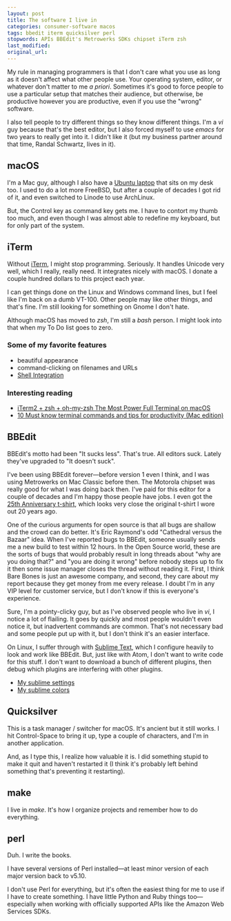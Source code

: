 ```yaml
---
layout: post
title: The software I live in
categories: consumer-software macos
tags: bbedit iterm quicksilver perl
stopwords: APIs BBEdit's Metrowerks SDKs chipset iTerm zsh
last_modified:
original_url:
---
```


My rule in managing programmers is that I don't care what you use as long as it doesn't affect what other people use. Your operating system, editor, or whatever don't matter to me *a priori*. Sometimes it's good to force people to use a particular setup that matches their audience, but otherwise, be productive however you are productive, even if you use the "wrong" software.

<!--more-->

I also tell people to try different things so they know different things. I'm a *vi* guy because that's the best editor, but I also forced myself to use *emacs* for two years to really get into it. I didn't like it (but my business partner around that time, Randal Schwartz, lives in it).

## macOS

I'm a Mac guy, although I also have a [Ubuntu laptop](/ubuntu-on-macbook-air/) that sits on my desk too. I used to do a lot more FreeBSD, but after a couple of decades I got rid of it, and even switched to Linode to use ArchLinux.

But, the Control key as command key gets me. I have to contort my thumb too much, and even though I was almost able to redefine my keyboard, but for only part of the system.

## iTerm

Without [iTerm](https://www.iterm2.com), I might stop programming.
Seriously. It handles Unicode very well, which I really, really need. It integrates nicely with macOS. I donate a couple hundred dollars to this project each year.

I can get things done on the Linux and Windows command lines, but I feel like I'm back on a dumb VT-100. Other people may like other things, and that's fine. I'm still looking for something on Gnome I don't hate.

Although macOS has moved to *zsh*, I'm still a *bash* person. I might look into that when my To Do list goes to zero.

### Some of my favorite features

* beautiful appearance
* command-clicking on filenames and URLs
* [Shell Integration](https://www.iterm2.com/documentation-shell-integration.html)

### Interesting reading

* [iTerm2 + zsh + oh-my-zsh The Most Power Full Terminal on macOS](https://medium.com/ayuth/iterm2-zsh-oh-my-zsh-the-most-power-full-of-terminal-on-macos-bdb2823fb04c)
* [10 Must know terminal commands and tips for productivity (Mac edition)](https://codeburst.io/8-must-know-terminal-commands-and-tips-for-productivity-mac-edition-95935dba3ebc)

## BBEdit

BBEdit's motto had been "It sucks less". That's true. All editors suck. Lately they've upgraded to "It doesn't suck".

I've been using BBEdit forever—before version 1 even I think, and I was using Metrowerks on Mac Classic before then. The Motorola chipset was really good for what I was doing back then. I've paid for this editor for a couple of decades and I'm happy those people have jobs. I even got the [25th Anniversary t-shirt](https://merch.barebones.com/products/bbedit-vintage-white-t-shirt), which looks very close the original t-shirt I wore out 20 years ago.

One of the curious arguments for open source is that all bugs are shallow and the crowd can do better. It's Eric Raymond's odd "Cathedral versus the Bazaar" idea. When I've reported bugs to BBEdit, someone usually sends me a new build to test within 12 hours. In the Open Source world, these are the sorts of bugs that would probably result in long threads about "why are you doing that?" and "you are doing it wrong" before nobody steps up to fix it then some issue manager closes the thread without reading it. First, I think Bare Bones is just an awesome company, and second, they care about my report because they get money from me every release. I doubt I'm in any VIP level for customer service, but I don't know if this is everyone's experience.

Sure, I'm a pointy-clicky guy, but as I've observed people who live in *vi*, I notice a lot of flailing. It goes by quickly and most people wouldn't even notice it, but inadvertent commands are common. That's not necessary bad and some people put up with it, but I don't think it's an easier interface.

On Linux, I suffer through with [Sublime Text](https://www.sublimetext.com), which I configure heavily to look and work like BBEdit. But, just like with Atom, I don't want to write code for this stuff. I don't want to download a bunch of different plugins, then debug which plugins are interfering with other plugins.

* [My sublime settings](https://gist.github.com/briandfoy/e7c1c2d21983969d28a7833448bde16a)
* [My sublime colors](https://gist.github.com/briandfoy/8c0d3949b92f257c820f23b17d5be68a)

## Quicksilver

This is a task manager / switcher for macOS. It's ancient but it still works. I hit Control-Space to bring it up, type a couple of characters, and I'm in another application.

And, as I type this, I realize how valuable it is. I did something stupid to make it quit and haven't restarted it (I think it's probably left behind something that's preventing it restarting).

## make

I live in *make*. It's how I organize projects and remember how to do everything.

## perl

Duh. I write the books.

I have several versions of Perl installed—at least minor version of each major version back to v5.10.

I don't use Perl for everything, but it's often the easiest thing for me to use if I have to create something. I have little Python and Ruby things too—especially when working with officially supported APIs like the Amazon Web Services SDKs.

